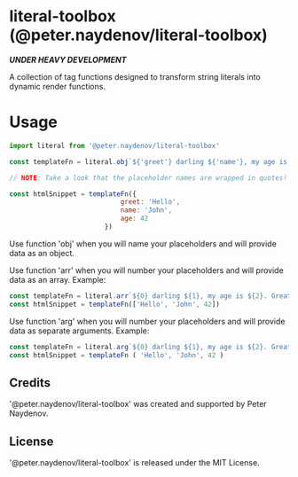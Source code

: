 # literal-toolbox (@peter.naydenov/literal-toolbox)
***UNDER HEAVY DEVELOPMENT***

A collection of tag functions designed to transform string literals into dynamic render functions.

# Usage
```js
import literal from '@peter.naydenov/literal-toolbox'

const templateFn = literal.obj`${'greet'} darling ${'name'}, my age is ${'age'}. Great!`

// NOTE: Take a look that the placeholder names are wrapped in quotes!

const htmlSnippet = templateFn({
                            greet: 'Hello',
                            name: 'John',
                            age: 42
                        })              

```

Use function 'obj' when you will name your placeholders and will provide data as an object.

Use function 'arr' when you will  number your placeholders and will provide data as an array. Example:
```js
const templateFn = literal.arr`${0} darling ${1}, my age is ${2}. Great!`
const htmlSnippet = templateFn(['Hello', 'John', 42])
```

Use function 'arg' when you will number your placeholders and will provide data as separate arguments. Example:
```js
const templateFn = literal.arg`${0} darling ${1}, my age is ${2}. Great!`
const htmlSnippet = templateFn ( 'Hello', 'John', 42 )
```




## Credits
'@peter.naydenov/literal-toolbox' was created and supported by Peter Naydenov.



## License
'@peter.naydenov/literal-toolbox' is released under the MIT License.